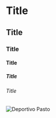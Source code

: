 # Title
## Title
### Title
#### Title
##### Title
###### Title
![Deportivo Pasto](https://encrypted-tbn0.gstatic.com/images?q=tbn:ANd9GcRJR8gGuMKFRXrGYSciL3znEV4hZor68fX7dHKMaZwhhD76wK2tg9ePUXhK7WCm81XajNQ&usqp=CAU)
